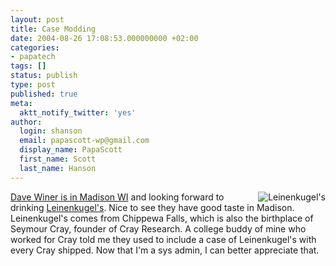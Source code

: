 ```yaml
---
layout: post
title: Case Modding
date: 2004-08-26 17:08:53.000000000 +02:00
categories:
- papatech
tags: []
status: publish
type: post
published: true
meta:
  aktt_notify_twitter: 'yes'
author:
  login: shanson
  email: papascott-wp@gmail.com
  display_name: PapaScott
  first_name: Scott
  last_name: Hanson
---
```

<p><a href="http://www.leinie.com/"><img src="http://www.papascott.de/wordpress/wp-content/uploads/2004/08/leinie.jpg" alt="Leinenkugel's" align="right" border="0" /></a><a href="http://archive.scripting.com/2004/08/26#When:7:24:18AM">Dave Winer is in Madison WI</a> and looking forward to drinking <a href="http://www.leinie.com/">Leinenkugel's</a>.  Nice to see they have good taste in Madison. Leinenkugel's comes from Chippewa Falls, which is also the birthplace of Seymour Cray, founder of Cray Research. A college buddy of mine who worked for Cray told me they used to include a case of Leinenkugel's with every Cray shipped. Now that I'm a sys admin, I can better appreciate that.</p>
